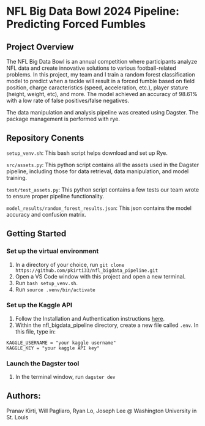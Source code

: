 # NFL Big Data Bowl 2024 Pipeline: Predicting Forced Fumbles

## Project Overview

The NFL Big Data Bowl is an annual competition where participants analyze NFL data and create innovative solutions to various football-related problems. In this project, my team and I train a random forest classification model to predict when a tackle will result in a forced fumble based on field position, charge caracteristics (speed, acceleration, etc.), player stature (height, weight, etc), and more. The model achieved an accuracy of 98.61% with a low rate of false positives/false negatives.

The data manipulation and analysis pipeline was created using Dagster. The package management is performed with rye. 

## Repository Conents

`setup_venv.sh`: This bash script helps download and set up Rye.  

`src/assets.py`: This python script contains all the assets used in the Dagster pipeline, including those for data retrieval, data manipulation, and model training.

`test/test_assets.py`: This python script contains a few tests our team wrote to ensure proper pipeline functionality. 

`model_results/random_forest_results.json`: This json contains the model accuracy and confusion matrix.

## Getting Started
### Set up the virtual environment
1. In a directory of your choice, run `git clone https://github.com/pkirti33/nfl_bigdata_pipeline.git`
2. Open a VS Code window with this project and open a new terminal. 
3. Run `bash setup_venv.sh`.
4. Run `source .venv/bin/activate`

### Set up the Kaggle API
1. Follow the Installation and Authentication instructions [here](https://www.kaggle.com/docs/api).
2. Within the nfl_bigdata_pipeline directory, create a new file called `.env`. In this file, type in:
```
KAGGLE_USERNAME = "your kaggle username"
KAGGLE_KEY = "your kaggle API key" 
```

### Launch the Dagster tool
1. In the terminal window, run `dagster dev`

## Authors:
Pranav Kirti, Will Pagliaro, Ryan Lo, Joseph Lee @ Washington University in St. Louis


